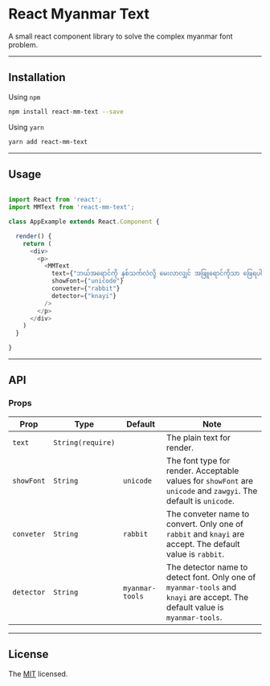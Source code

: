 # React Myanmar Text
A small react component library to solve the complex myanmar font problem.

---

## Installation
Using `npm`
```bash
npm install react-mm-text --save
```

Using `yarn`
```bash
yarn add react-mm-text
```

---

## Usage

```javascript

import React from 'react';
import MMText from 'react-mm-text';

class AppExample extends React.Component {

  render() {
    return (
      <div>
        <p>
          <MMText
            text={"ဘယ်အ‌ရောင်ကို နှစ်သက်လဲလို့‌ မေးလာလျှင် အဖြူရောင်ကိုသာ ‌ဖြေရပါလိမ့်မယ်။"}
            showFont={"unicode"}
            conveter={"rabbit"}
            detector={"knayi"}
          />
        </p>
      </div>
    )
  }

}

```

---

## API

### Props

| Prop | Type | Default | Note |
| --- | --- | --- | --- |
| `text` | `String(require)` |  | The plain text for render. |
| `showFont` | `String` | `unicode` | The font type for render. Acceptable values for `showFont` are `unicode` and `zawgyi`. The default is `unicode`. |
| `conveter` | `String` | `rabbit` | The conveter name to convert. Only one of `rabbit` and `knayi` are accept. The default value is `rabbit`. |
| `detector` | `String` | `myanmar-tools` | The detector name to detect font. Only one of `myanmar-tools` and `knayi` are accept. The default value is `myanmar-tools`. |

---

## License
The [MIT](./LICENSE) licensed.

